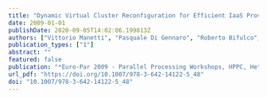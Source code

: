 ```yaml
---
title: "Dynamic Virtual Cluster Reconfiguration for Efficient IaaS Provisioning"
date: 2009-01-01
publishDate: 2020-09-05T14:02:06.199813Z
authors: ["Vittorio Manetti", "Pasquale Di Gennaro", "Roberto Bifulco", "Roberto Canonico", "Giorgio Ventre"]
publication_types: ["1"]
abstract: ""
featured: false
publication: "*Euro-Par 2009 - Parallel Processing Workshops, HPPC, HeteroPar, PROPER, ROIA, UNICORE, VHPC, Delft, The Netherlands, August 25-28, 2009, Revised Selected Papers*"
url_pdf: "https://doi.org/10.1007/978-3-642-14122-5_48"
doi: "10.1007/978-3-642-14122-5_48"
---
```


